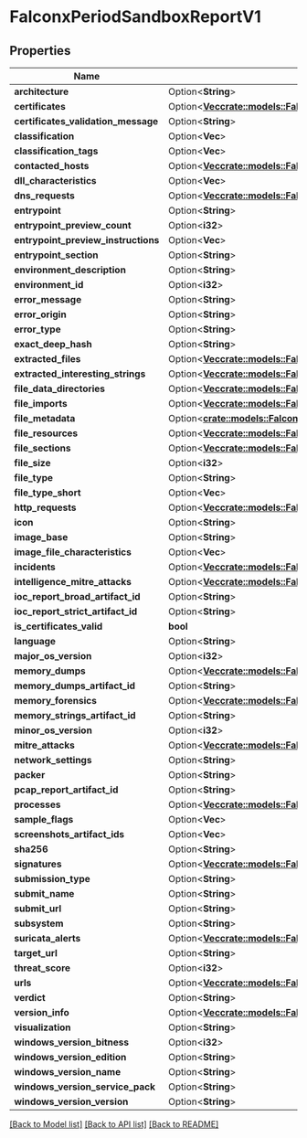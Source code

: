 # FalconxPeriodSandboxReportV1

## Properties

Name | Type | Description | Notes
------------ | ------------- | ------------- | -------------
**architecture** | Option<**String**> |  | [optional]
**certificates** | Option<[**Vec<crate::models::FalconxPeriodCertificate>**](falconx.Certificate.md)> |  | [optional]
**certificates_validation_message** | Option<**String**> |  | [optional]
**classification** | Option<**Vec<String>**> |  | [optional]
**classification_tags** | Option<**Vec<String>**> |  | [optional]
**contacted_hosts** | Option<[**Vec<crate::models::FalconxPeriodContactedHost>**](falconx.ContactedHost.md)> |  | [optional]
**dll_characteristics** | Option<**Vec<String>**> |  | [optional]
**dns_requests** | Option<[**Vec<crate::models::FalconxPeriodDnsRequest>**](falconx.DNSRequest.md)> |  | [optional]
**entrypoint** | Option<**String**> |  | [optional]
**entrypoint_preview_count** | Option<**i32**> |  | [optional]
**entrypoint_preview_instructions** | Option<**Vec<String>**> |  | [optional]
**entrypoint_section** | Option<**String**> |  | [optional]
**environment_description** | Option<**String**> |  | [optional]
**environment_id** | Option<**i32**> |  | [optional]
**error_message** | Option<**String**> |  | [optional]
**error_origin** | Option<**String**> |  | [optional]
**error_type** | Option<**String**> |  | [optional]
**exact_deep_hash** | Option<**String**> |  | [optional]
**extracted_files** | Option<[**Vec<crate::models::FalconxPeriodExtractedFile>**](falconx.ExtractedFile.md)> |  | [optional]
**extracted_interesting_strings** | Option<[**Vec<crate::models::FalconxPeriodExtractedInterestingString>**](falconx.ExtractedInterestingString.md)> |  | [optional]
**file_data_directories** | Option<[**Vec<crate::models::FalconxPeriodFileDataDirectory>**](falconx.FileDataDirectory.md)> |  | [optional]
**file_imports** | Option<[**Vec<crate::models::FalconxPeriodFileImport>**](falconx.FileImport.md)> |  | [optional]
**file_metadata** | Option<[**crate::models::FalconxPeriodFileMetadata**](falconx.FileMetadata.md)> |  | [optional]
**file_resources** | Option<[**Vec<crate::models::FalconxPeriodFileResource>**](falconx.FileResource.md)> |  | [optional]
**file_sections** | Option<[**Vec<crate::models::FalconxPeriodFileSection>**](falconx.FileSection.md)> |  | [optional]
**file_size** | Option<**i32**> |  | [optional]
**file_type** | Option<**String**> |  | [optional]
**file_type_short** | Option<**Vec<String>**> |  | [optional]
**http_requests** | Option<[**Vec<crate::models::FalconxPeriodHttpRequest>**](falconx.HTTPRequest.md)> |  | [optional]
**icon** | Option<**String**> |  | [optional]
**image_base** | Option<**String**> |  | [optional]
**image_file_characteristics** | Option<**Vec<String>**> |  | [optional]
**incidents** | Option<[**Vec<crate::models::FalconxPeriodIncident>**](falconx.Incident.md)> |  | [optional]
**intelligence_mitre_attacks** | Option<[**Vec<crate::models::FalconxPeriodMitreAttack>**](falconx.MITREAttack.md)> |  | [optional]
**ioc_report_broad_artifact_id** | Option<**String**> |  | [optional]
**ioc_report_strict_artifact_id** | Option<**String**> |  | [optional]
**is_certificates_valid** | **bool** |  | 
**language** | Option<**String**> |  | [optional]
**major_os_version** | Option<**i32**> |  | [optional]
**memory_dumps** | Option<[**Vec<crate::models::FalconxPeriodMemoryDumpData>**](falconx.MemoryDumpData.md)> |  | [optional]
**memory_dumps_artifact_id** | Option<**String**> |  | [optional]
**memory_forensics** | Option<[**Vec<crate::models::FalconxPeriodMemoryForensic>**](falconx.MemoryForensic.md)> |  | [optional]
**memory_strings_artifact_id** | Option<**String**> |  | [optional]
**minor_os_version** | Option<**i32**> |  | [optional]
**mitre_attacks** | Option<[**Vec<crate::models::FalconxPeriodMitreAttack>**](falconx.MITREAttack.md)> |  | [optional]
**network_settings** | Option<**String**> |  | [optional]
**packer** | Option<**String**> |  | [optional]
**pcap_report_artifact_id** | Option<**String**> |  | [optional]
**processes** | Option<[**Vec<crate::models::FalconxPeriodProcess>**](falconx.Process.md)> |  | [optional]
**sample_flags** | Option<**Vec<String>**> |  | [optional]
**screenshots_artifact_ids** | Option<**Vec<String>**> |  | [optional]
**sha256** | Option<**String**> |  | [optional]
**signatures** | Option<[**Vec<crate::models::FalconxPeriodSignature>**](falconx.Signature.md)> |  | [optional]
**submission_type** | Option<**String**> |  | [optional]
**submit_name** | Option<**String**> |  | [optional]
**submit_url** | Option<**String**> |  | [optional]
**subsystem** | Option<**String**> |  | [optional]
**suricata_alerts** | Option<[**Vec<crate::models::FalconxPeriodSuricataAlert>**](falconx.SuricataAlert.md)> |  | [optional]
**target_url** | Option<**String**> |  | [optional]
**threat_score** | Option<**i32**> |  | [optional]
**urls** | Option<[**Vec<crate::models::FalconxPeriodUrlData>**](falconx.UrlData.md)> |  | [optional]
**verdict** | Option<**String**> |  | [optional]
**version_info** | Option<[**Vec<crate::models::FalconxPeriodVersionInfo>**](falconx.VersionInfo.md)> |  | [optional]
**visualization** | Option<**String**> |  | [optional]
**windows_version_bitness** | Option<**i32**> |  | [optional]
**windows_version_edition** | Option<**String**> |  | [optional]
**windows_version_name** | Option<**String**> |  | [optional]
**windows_version_service_pack** | Option<**String**> |  | [optional]
**windows_version_version** | Option<**String**> |  | [optional]

[[Back to Model list]](../README.md#documentation-for-models) [[Back to API list]](../README.md#documentation-for-api-endpoints) [[Back to README]](../README.md)


